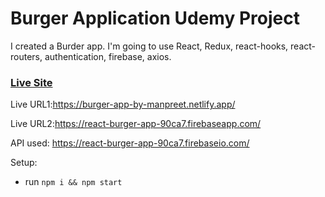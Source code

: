 # Burger Application Udemy Project

I created a Burder app. I'm going to use React, Redux, react-hooks, react-routers, authentication, firebase, axios.

### [Live Site](https://burger-app-by-manpreet.netlify.app/)

Live URL1:https://burger-app-by-manpreet.netlify.app/

Live URL2:https://react-burger-app-90ca7.firebaseapp.com/

API used: https://react-burger-app-90ca7.firebaseio.com/

Setup:
- run `npm i && npm start`
